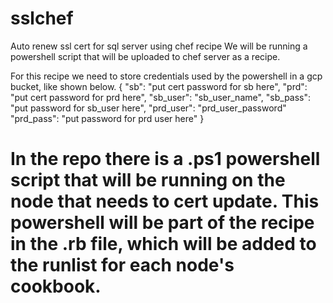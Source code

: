 # sslchef
Auto renew ssl cert for sql server using chef recipe
We will be running a powershell script that will be uploaded to chef server as a recipe.

For this recipe we need to store credentials used by the powershell in a gcp bucket, like shown below.
{
  "sb": "put cert password for sb here",
  "prd": "put cert password for prd here",
  "sb_user": "sb_user_name",
  "sb_pass": "put password for sb_user here",
  "prd_user": "prd_user_password"
  "prd_pass": "put password for prd user here"
}

# In the repo there is a .ps1 powershell script that will be running on the node that needs to cert update. This powershell will be part of the recipe in the .rb file, which will be added to the runlist for each node's cookbook.

